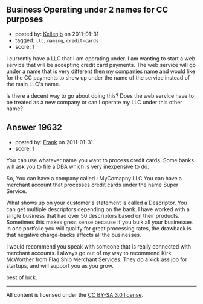 ## Business Operating under 2 names for CC purposes

- posted by: [Kellenjb](https://stackexchange.com/users/-1/6005-kellenjb) on 2011-01-31
- tagged: `llc`, `naming`, `credit-cards`
- score: 1

I currently have a LLC that I am operating under. I am wanting to start a web service that will be accepting credit card payments. The web service will go under a name that is very different then my companies name and would like for the CC payments to show up under the name of the service instead of the main LLC's name.

Is there a decent way to go about doing this? Does the web service have to be treated as a new company or can I operate my LLC under this other name?


## Answer 19632

- posted by: [Frank](https://stackexchange.com/users/-1/4858-frank) on 2011-01-31
- score: 1

You can use whatever name you want to process credit cards. Some banks will ask you to file a DBA which is very inexpensive to do.

So, You can have a company called : MyComapny LLC
You can have a merchant account that processes credit cards under the name Super Service.

What shows up on your customer's statement is called a Descriptor. 
You can get multiple descriptors depending on the bank.  I have worked with a single business that had over 50 descriptors based on their products.  Sometimes this makes great sense because if you bulk all your businesses in one portfolio you will qualify for great processing rates, the drawback is that negative charge-backs affects all the businesses.

I would recommend you speak with someone that is really connected with merchant accounts.
I always go out of my way to recommend Kirk McWorther from Flag Ship Merchant Services.  They do a kick ass job for startups, and will support you as you grow.

best of luck. 



---

All content is licensed under the [CC BY-SA 3.0 license](https://creativecommons.org/licenses/by-sa/3.0/).
